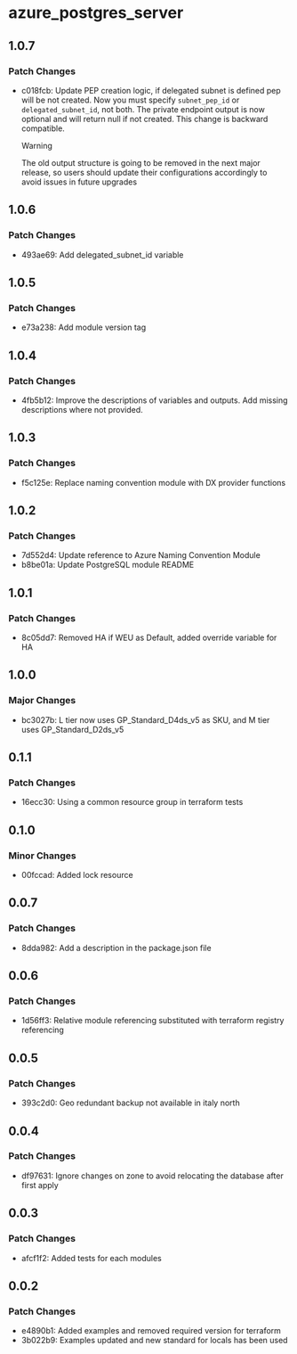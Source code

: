 # azure_postgres_server

## 1.0.7

### Patch Changes

- c018fcb: Update PEP creation logic, if delegated subnet is defined pep will be not created. Now you must specify `subnet_pep_id` or `delegated_subnet_id`, not both. The private endpoint output is now optional and will return null if not created. This change is backward compatible.

  > [!WARNING]
  > The old output structure is going to be removed in the next major release, so users should update their configurations accordingly to avoid issues in future upgrades

## 1.0.6

### Patch Changes

- 493ae69: Add delegated_subnet_id variable

## 1.0.5

### Patch Changes

- e73a238: Add module version tag

## 1.0.4

### Patch Changes

- 4fb5b12: Improve the descriptions of variables and outputs. Add missing descriptions where not provided.

## 1.0.3

### Patch Changes

- f5c125e: Replace naming convention module with DX provider functions

## 1.0.2

### Patch Changes

- 7d552d4: Update reference to Azure Naming Convention Module
- b8be01a: Update PostgreSQL module README

## 1.0.1

### Patch Changes

- 8c05dd7: Removed HA if WEU as Default, added override variable for HA

## 1.0.0

### Major Changes

- bc3027b: L tier now uses GP_Standard_D4ds_v5 as SKU, and M tier uses GP_Standard_D2ds_v5

## 0.1.1

### Patch Changes

- 16ecc30: Using a common resource group in terraform tests

## 0.1.0

### Minor Changes

- 00fccad: Added lock resource

## 0.0.7

### Patch Changes

- 8dda982: Add a description in the package.json file

## 0.0.6

### Patch Changes

- 1d56ff3: Relative module referencing substituted with terraform registry referencing

## 0.0.5

### Patch Changes

- 393c2d0: Geo redundant backup not available in italy north

## 0.0.4

### Patch Changes

- df97631: Ignore changes on zone to avoid relocating the database after first apply

## 0.0.3

### Patch Changes

- afcf1f2: Added tests for each modules

## 0.0.2

### Patch Changes

- e4890b1: Added examples and removed required version for terraform
- 3b022b9: Examples updated and new standard for locals has been used
